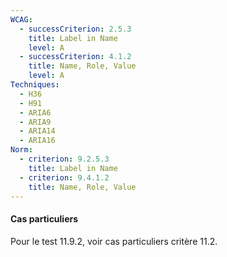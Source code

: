 ```yaml
---
WCAG:
  - successCriterion: 2.5.3
    title: Label in Name
    level: A
  - successCriterion: 4.1.2
    title: Name, Role, Value
    level: A
Techniques:
  - H36
  - H91
  - ARIA6
  - ARIA9
  - ARIA14
  - ARIA16
Norm:
  - criterion: 9.2.5.3
    title: Label in Name
  - criterion: 9.4.1.2
    title: Name, Role, Value
---
```


#### Cas particuliers

Pour le test 11.9.2, voir cas particuliers critère 11.2.
